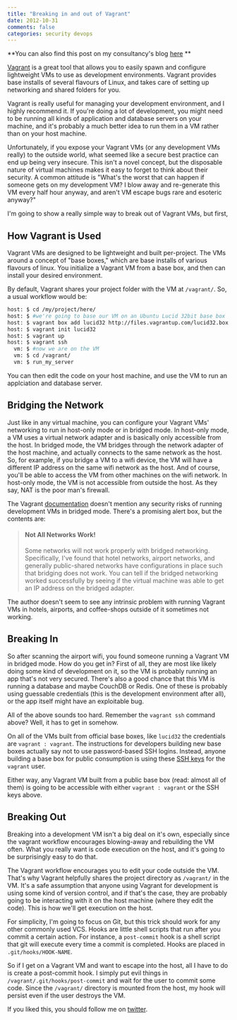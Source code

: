 ```yaml
---
title: "Breaking in and out of Vagrant"
date: 2012-10-31
comments: false
categories: security devops
---
```


**You can also find this post on my consultancy's blog [here](http://finite.state.io/blog/2012/10/30/breaking-in-and-out-of-vagrant/) **

[Vagrant](http://vagrantup.com/) is a great tool that allows you to
easily spawn and configure lightweight VMs to use as development
environments. Vagrant provides base installs of several flavours of
Linux, and takes care of setting up networking and shared folders for
you.  

Vagrant is really useful for managing your development environment,
and I highly recommend it. If you're doing a lot of development,
you might need to be running all kinds of application and database
servers on your machine, and it's probably a much better idea to run
them in a VM rather than on your host machine.  

Unfortunately, if you expose your Vagrant VMs (or any development VMs
really) to the outside world, what seemed like a secure best practice
can end up being very insecure. This isn't a novel concept, but the
disposable nature of virtual machines makes it easy to forget to think
about their security. A common attitude is "What's the worst that can
happen if someone gets on my development VM? I blow away and
re-generate this VM every half hour anyway, and aren't VM escape bugs
rare and esoteric anyway?"  

I'm going to show a really simple way to break out of Vagrant VMs, but first,

How Vagrant is Used 
------------------- 

Vagrant VMs are designed to be lightweight and built per-project. The
VMs around a concept of "base boxes," which are base installs of
various flavours of linux. You initialize a Vagrant VM from a base
box, and then can install your desired environment.

By default, Vagrant shares your project folder 
with the VM at `/vagrant/`. So, a usual workflow would be:

``` bash
host: $ cd /my/project/here/
host: $ #we're going to base our VM on an Ubuntu Lucid 32bit base box 
host: $ vagrant box add lucid32 http://files.vagrantup.com/lucid32.box
host: $ vagrant init lucid32 
host: $ vagrant up
host: $ vagrant ssh
  vm: $ #now we are on the VM
  vm: $ cd /vagrant/
  vm: $ run_my_server
```
You can then edit the code on your host machine, and use the VM to run an applciation and database server.

Bridging the Network
--------------------

Just like in any virtual machine, you can configure your Vagrant VMs'
networking to run in host-only mode or in bridged mode. In host-only
mode, a VM uses a virtual network adapter and is basically only
accessible from the host. In bridged mode, the VM bridges through the
network adapter of the host machine, and actually connects to the same
network as the host. So, for example, if you bridge a VM to a wifi
device, the VM will have a different IP address on the same wifi
network as the host. And of course, you'll be able to access the VM
from other machines on the wifi network. In host-only mode, the VM is
not accessible from outside the host. As they say, NAT is the poor
man's firewall.

The Vagrant
[documentation](http://vagrantup.com/v1/docs/bridged_networking.html)
doesn't mention any security risks of running development VMs in
bridged mode. There's a promising alert box, but the contents are:

> #### Not All Networks Work!
>Some networks will not work properly with bridged networking. Specifically, I've found that hotel networks, airport networks, and generally public-shared networks have configurations in place such that bridging does not work.
>You can tell if the bridged networking worked successfully by seeing if the virtual machine was able to get an IP address on the bridged adapter.

The author doesn't seem to see any intrinsic problem with running Vagrant VMs in hotels, airports, and coffee-shops outside of it sometimes not working.

Breaking In
-----------

So after scanning the airport wifi, you found someone running a
Vagrant VM in bridged mode. How do you get in? First of all, they are
most like likely doing some kind of development on it, so the VM is
probably running an app that's not very secured. There's also a good
chance that this VM is running a database and maybe CouchDB or Redis.
One of these is probably using guessable credentials (this is the
development environment after all), or the app itself might have an
exploitable bug.

All of the above sounds too hard. Remember the `vagrant ssh` command
above? Well, it has to get in somehow.  

On all of the VMs built from official base boxes, like `lucid32` the
credentials are `vagrant : vagrant`. The instructions for developers
building new base boxes actually say not to use password-based SSH
logins. Instead, anyone building a base box for public consumption is
using these [SSH keys](https://github.com/mitchellh/vagrant/tree/master/keys/) for the
`vagrant` user.

Either way, any Vagrant VM built from a public base box (read: almost
all of them) is going to be accessible with either `vagrant : vagrant`
or the SSH keys above.

Breaking Out 
------------ 

Breaking into a development VM isn't a big deal on it's own,
especially since the vagrant workflow encourages blowing-away and
rebuilding the VM often. What you really want is code execution on the
host, and it's going to be surprisingly easy to do that.

The Vagrant workflow encourages you to edit your code outside the VM.
That's why Vagrant helpfully shares the project directory as
`/vagrant/` in the VM. It's a safe assumption that anyone using
Vagrant for development is using some kind of version control, and if
that's the case, they are probably going to be interacting with it on
the host machine (where they edit the code). This is how we'll get
execution on the host.

For simplicity, I'm going to focus on Git, but this trick should work
for any other commonly used VCS. Hooks are little shell scripts that
run after you commit a certain action. For instance, a `post-commit`
hook is a shell script that git will execute every time a commit is
completed. Hooks are placed in `.git/hooks/HOOK-NAME`.

So if I get on a Vagrant VM and want to escape into the host, all I
have to do is create a post-commit hook. I simply put evil things in
`/vagrant/.git/hooks/post-commit` and wait for the user to commit some
code. Since the `/vagrant/` directory is mounted from the host, my
hook will persist even if the user destroys the VM.

If you liked this, you should follow me on [twitter](https://twitter.com/mveytsman).
